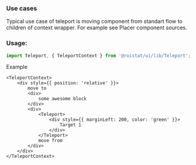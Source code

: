### Use cases
Typical use case of teleport is moving component from standart flow to children of context wrapper. 
For example see Placer component sources.

### Usage:
```js
import Teleport, { TeleportContext } from '@roistat/ui/lib/Teleport';
```
Example

    <TeleportContext>
        <div style={{ position: 'relative' }}>
            move to
            <div>
                some awesome block
            </div>
            <div>
                <Teleport>
                    <div style={{ marginLeft: 200, color: 'green' }}>
                        Target 1
                    </div>
                </Teleport>
                move from
            </div>
        </div>
    </TeleportContext>